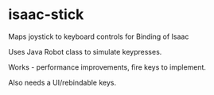 isaac-stick
===========

Maps joystick to keyboard controls for Binding of Isaac

Uses Java Robot class to simulate keypresses.

Works - performance improvements, fire keys to implement. 

Also needs a UI/rebindable keys.